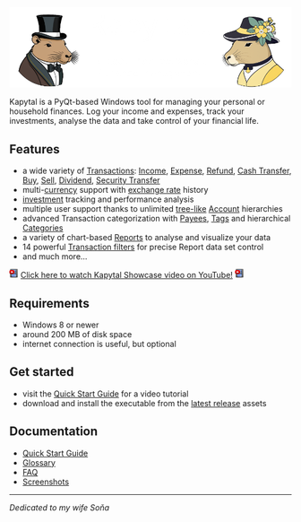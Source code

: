 ![image](./resources/images/welcome_dark_mode.png)

Kapytal is a PyQt-based Windows tool for managing your personal or household finances. Log your income and expenses, track your investments, analyse the data and take control of your financial life.

## Features

- a wide variety of [Transactions](./docs/glossary.md#transaction): [Income](./docs/glossary.md#income-), [Expense](./docs/glossary.md#expense-), [Refund](./docs/glossary.md#expense-), [Cash Transfer](./docs/glossary.md#cash-transfer-), [Buy](./docs/glossary.md#buy-), [Sell](./docs/glossary.md#sell-), [Dividend](./docs/glossary.md#dividend-), [Security Transfer](./docs/glossary.md#security-transfer-)
- multi-[currency](./docs/glossary.md#currency-) support with [exchange rate](./docs/glossary.md#exchange-rate-) history
- [investment](./docs/glossary.md#security-) tracking and performance analysis
- multiple user support thanks to unlimited [tree-like](./docs/glossary.md#account-tree-) [Account](./docs/glossary.md#account) hierarchies
- advanced Transaction categorization with [Payees](./docs/glossary.md#payee-), [Tags](./docs/glossary.md#tag-) and hierarchical [Categories](./docs/glossary.md#category-)
- a variety of chart-based [Reports](./docs/glossary.md#reports) to analyse and visualize your data
- 14 powerful [Transaction filters](./docs/glossary.md#transaction-filters-) for precise Report data set control
- and much more...

![Youtube Icon](./resources/icons/icons-16/film-youtube.png) [Click here to watch Kapytal Showcase video on YouTube!](https://youtu.be/EUVaSDxPzxs) ![Youtube Icon](./resources/icons/icons-16/film-youtube.png)

## Requirements

- Windows 8 or newer
- around 200 MB of disk space
- internet connection is useful, but optional

## Get started

- visit the [Quick Start Guide](/docs/quick_start_guide) for a video tutorial
- download and install the executable from the [latest release](https://github.com/JakubFranek/Kapytal/releases/latest) assets

## Documentation

- [Quick Start Guide](/docs/quick_start_guide)
- [Glossary](/docs/glossary.md)
- [FAQ](/docs/faq.md)
- [Screenshots](/docs/screenshots.md)

---

*Dedicated to my wife Soňa*

